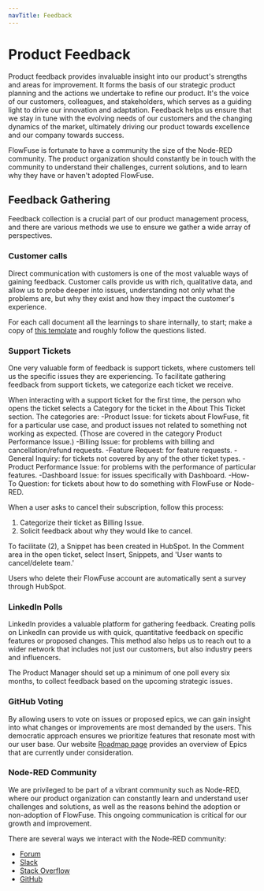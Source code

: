 ```yaml
---
navTitle: Feedback
---
```


# Product Feedback

Product feedback provides invaluable insight into our product's strengths and areas for improvement. It forms the basis of our strategic product planning and the actions we undertake to refine our product. It's the voice of our customers, colleagues, and stakeholders, which serves as a guiding light to drive our innovation and adaptation. Feedback helps us ensure that we stay in tune with the evolving needs of our customers and the changing dynamics of the market, ultimately driving our product towards excellence and our company towards success.

FlowFuse is fortunate to have a community the size of the Node-RED community. The product organization should constantly be in touch with the community to understand their challenges, current solutions, and to learn why they have or haven't adopted FlowFuse.

## Feedback Gathering

Feedback collection is a crucial part of our product management process, and there are various methods we use to ensure we gather a wide array of perspectives.

### Customer calls

Direct communication with customers is one of the most valuable ways of gaining feedback. Customer calls provide us with rich, qualitative data, and allow us to probe deeper into issues, understanding not only what the problems are, but why they exist and how they impact the customer's experience.

For each call document all the learnings to share internally, to start; make a
copy of [this template](https://docs.google.com/document/d/1_gya2WZTJW0G2CxlsJguLDCJI3eHRILJzd9ICsn5QTs)
and roughly follow the questions listed.

### Support Tickets

One very valuable form of feedback is support tickets, where customers tell us the specific issues they are experiencing. To facilitate gathering feedback from support tickets, we categorize each ticket we receive.

When interacting with a support ticket for the first time, the person who opens the ticket selects a Category for the ticket in the About This Ticket section. The categories are:
-Product Issue: for tickets about FlowFuse, fit for a particular use case, and product issues not related to something not working as expected. (Those are covered in the category Product Performance Issue.)
-Billing Issue: for problems with billing and cancellation/refund requests.
-Feature Request: for feature requests.
-General Inquiry: for tickets not covered by any of the other ticket types.
-Product Performance Issue: for problems with the performance of particular features.
-Dashboard Issue: for issues specifically with Dashboard.
-How-To Question: for tickets about how to do something with FlowFuse or Node-RED.

When a user asks to cancel their subscription, follow this process:
1. Categorize their ticket as Billing Issue.
2. Solicit feedback about why they would like to cancel.

To facilitate (2), a Snippet has been created in HubSpot. In the Comment area in the open ticket, select Insert, Snippets, and 'User wants to cancel/delete team.'

Users who delete their FlowFuse account are automatically sent a survey through HubSpot.

### LinkedIn Polls

LinkedIn provides a valuable platform for gathering feedback. Creating polls on LinkedIn can provide us with quick, quantitative feedback on specific features or proposed changes. This method also helps us to reach out to a wider network that includes not just our customers, but also industry peers and influencers.

The Product Manager should set up a minimum of one poll every six months, to collect feedback based on the upcoming strategic issues.

### GitHub Voting

By allowing users to vote on issues or proposed epics, we can gain insight into what changes or improvements are most demanded by the users. This democratic approach ensures we prioritize features that resonate most with our user base.
Our website [Roadmap page](/product/roadmap/) provides an overview of Epics that are currently under consideration.

### Node-RED Community

We are privileged to be part of a vibrant community such as Node-RED, where our product organization can constantly learn and understand user challenges and solutions, as well as the reasons behind the adoption or non-adoption of FlowFuse. This ongoing communication is critical for our growth and improvement.

There are several ways we interact with the Node-RED community:
- [Forum](https://discourse.nodered.org/)
- [Slack](https://nodered.org/slack)
- [Stack Overflow](https://stackoverflow.com/questions/tagged/node-red)
- [GitHub](https://github.com/node-red)
